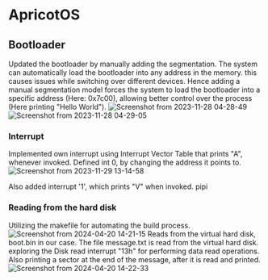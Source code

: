 # ApricotOS

## Bootloader
Updated the bootloader by manually adding the segmentation. The system can automatically load the bootloader into any address in the memory. this causes issues while switching over different devices.
Hence adding a manual segmentation model forces the system to load the bootloader into a specific address (Here: 0x7c00), allowing better control over the process (Here printing "Hello World").
![Screenshot from 2023-11-28 04-28-49](https://github.com/abid-sayyad/ApricotOS/assets/49099853/ad4777c8-b360-4af9-a4bc-830c06bb16c6)
![Screenshot from 2023-11-28 04-29-05](https://github.com/abid-sayyad/ApricotOS/assets/49099853/33f11404-528e-4502-a99c-95f8e9513441)

### Interrupt
Implemented own interrupt using Interrupt Vector Table that prints "A", whenever invoked. Defined int 0, by changing the address it points to.
![Screenshot from 2023-11-29 13-14-58](https://github.com/abid-sayyad/ApricotOS/assets/49099853/3a0e11a5-2286-4330-ac6a-b95b6add951f)


Also added interrupt '1', which prints "V" when invoked.
pipi
### Reading from the hard disk
Utilizing the makefile for automating the build process.
![Screenshot from 2024-04-20 14-21-15](https://github.com/abid-sayyad/ApricotOS/assets/49099853/900c99e0-5619-47ad-8587-3c176bfdad7b)
Reads from the virtual hard disk, boot.bin in our case. The file message.txt is read from the virtual hard disk. exploring the Disk read interrupt "13h" for performing
data read operations. Also printing a sector at the end of the message, after it is read and printed.
![Screenshot from 2024-04-20 14-22-33](https://github.com/abid-sayyad/ApricotOS/assets/49099853/a21410e0-1ab7-4699-b6bb-b0265cb0fbf7)
